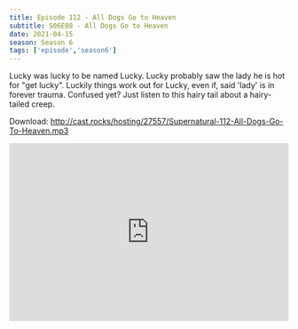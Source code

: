```yaml
---
title: Episode 112 - All Dogs Go to Heaven
subtitle: S06E08 - All Dogs Go to Heaven
date: 2021-04-15
season: Season 6
tags: ['episode','season6']
---
```


Lucky was lucky to be named Lucky. Lucky probably saw the lady he is hot for "get lucky". Luckily things work out for Lucky, even if, said 'lady' is in forever trauma. Confused yet? Just listen to this hairy tail about a hairy-tailed creep.

Download: <a href="http://cast.rocks/hosting/27557/Supernatural--112-All-Dogs-Go-To-Heaven.mp3" Alt="Episode 112 - All Dogs Go To Heaven">http://cast.rocks/hosting/27557/Supernatural-112-All-Dogs-Go-To-Heaven.mp3</a>

<iframe src="https://cast.rocks/player/27557/Supernatural-112-All-Dogs-Go-To-Heaven.mp3?episodeTitle=Episode%20112%20-%20All%20Dogs%20go%20to%20Heaven&podcastTitle=Couple%20of%20Idjits&episodeDate=April%2017th%2C%202021&imageURL=https%3A%2F%2Fcast.rocks%2Fhosting%2F27557%2Ffeeds%2FCAURZ.jpg" style="border: none; min-height: 265px; max-height: 320px; max-width: 558px; min-width: 270px; width: 100%; height: 100%;" scrollbars="no"></iframe>
